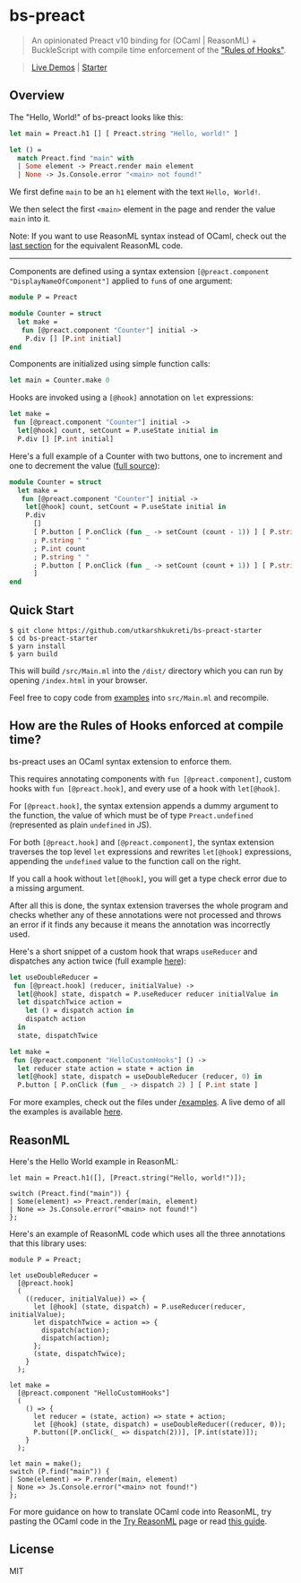# bs-preact

> An opinionated Preact v10 binding for (OCaml | ReasonML) + BuckleScript with
> compile time enforcement of the ["Rules of Hooks"](https://reactjs.org/docs/hooks-rules.html).

> [Live Demos](https://bs-preact.netlify.com) | [Starter](https://github.com/utkarshkukreti/bs-preact-starter)

## Overview

The "Hello, World!" of bs-preact looks like this:

```ocaml
let main = Preact.h1 [] [ Preact.string "Hello, world!" ]

let () =
  match Preact.find "main" with
  | Some element -> Preact.render main element
  | None -> Js.Console.error "<main> not found!"
```

We first define `main` to be an `h1` element with the text `Hello, World!`.

We then select the first `<main>` element in the page and render the value
`main` into it.

Note: If you want to use ReasonML syntax instead of OCaml, check out the
[last section](#reasonml) for the equivalent ReasonML code.

---

Components are defined using a syntax extension `[@preact.component
"DisplayNameOfComponent"]` applied to `fun`s of one argument:

```ocaml
module P = Preact

module Counter = struct
  let make =
   fun [@preact.component "Counter"] initial ->
    P.div [] [P.int initial]
end
```

Components are initialized using simple function calls:

```ocaml
let main = Counter.make 0
```

Hooks are invoked using a `[@hook]` annotation on `let` expressions:

```ocaml
let make =
 fun [@preact.component "Counter"] initial ->
  let[@hook] count, setCount = P.useState initial in
  P.div [] [P.int initial]
```

Here's a full example of a Counter with two buttons, one to increment and one to
decrement the value ([full source](examples/Counter.ml)):

```ocaml
module Counter = struct
  let make =
   fun [@preact.component "Counter"] initial ->
    let[@hook] count, setCount = P.useState initial in
    P.div
      []
      [ P.button [ P.onClick (fun _ -> setCount (count - 1)) ] [ P.string "-" ]
      ; P.string " "
      ; P.int count
      ; P.string " "
      ; P.button [ P.onClick (fun _ -> setCount (count + 1)) ] [ P.string "+" ]
      ]
end
```

## Quick Start

    $ git clone https://github.com/utkarshkukreti/bs-preact-starter
    $ cd bs-preact-starter
    $ yarn install
    $ yarn build

This will build `/src/Main.ml` into the `/dist/` directory which you can run by
opening `/index.html` in your browser.

Feel free to copy code from [examples](/examples) into `src/Main.ml` and
recompile.

## How are the Rules of Hooks enforced at compile time?

bs-preact uses an OCaml syntax extension to enforce them.

This requires annotating components with `fun [@preact.component]`,
custom hooks with `fun [@preact.hook]`, and every use of a hook with
`let[@hook]`.

For `[@preact.hook]`, the syntax extension appends a dummy argument to the
function, the value of which must be of type `Preact.undefined` (represented as
plain `undefined` in JS).

For both `[@preact.hook]` and `[@preact.component]`, the syntax extension
traverses the top level `let` expressions and rewrites `let[@hook]`
expressions, appending the `undefined` value to the function call on the right.

If you call a hook without `let[@hook]`, you will get a type check error due to
a missing argument.

After all this is done, the syntax extension traverses the whole program and
checks whether any of these annotations were not processed and throws an error
if it finds any because it means the annotation was incorrectly used.

Here's a short snippet of a custom hook that wraps `useReducer` and dispatches
any action twice (full example [here](examples/HelloCustomHooks.ml)):

```ocaml
let useDoubleReducer =
 fun [@preact.hook] (reducer, initialValue) ->
  let[@hook] state, dispatch = P.useReducer reducer initialValue in
  let dispatchTwice action =
    let () = dispatch action in
    dispatch action
  in
  state, dispatchTwice

let make =
 fun [@preact.component "HelloCustomHooks"] () ->
  let reducer state action = state + action in
  let[@hook] state, dispatch = useDoubleReducer (reducer, 0) in
  P.button [ P.onClick (fun _ -> dispatch 2) ] [ P.int state ]
```

For more examples, check out the files under [/examples](examples).
A live demo of all the examples is available
[here](https://bs-preact.netlify.com).

## ReasonML

Here's the Hello World example in ReasonML:

```reason
let main = Preact.h1([], [Preact.string("Hello, world!")]);

switch (Preact.find("main")) {
| Some(element) => Preact.render(main, element)
| None => Js.Console.error("<main> not found!")
};
```

Here's an example of ReasonML code which uses all the three annotations that
this library uses:

```reason
module P = Preact;

let useDoubleReducer =
  [@preact.hook]
  (
    ((reducer, initialValue)) => {
      let [@hook] (state, dispatch) = P.useReducer(reducer, initialValue);
      let dispatchTwice = action => {
        dispatch(action);
        dispatch(action);
      };
      (state, dispatchTwice);
    }
  );

let make =
  [@preact.component "HelloCustomHooks"]
  (
    () => {
      let reducer = (state, action) => state + action;
      let [@hook] (state, dispatch) = useDoubleReducer((reducer, 0));
      P.button([P.onClick(_ => dispatch(2))], [P.int(state)]);
    }
  );

let main = make();
switch (P.find("main")) {
| Some(element) => P.render(main, element)
| None => Js.Console.error("<main> not found!")
};
```

For more guidance on how to translate OCaml code into ReasonML, try pasting the
OCaml code in the [Try ReasonML](https://reasonml.github.io/en/try) page or read
[this guide](https://reasonml.github.io/docs/en/comparison-to-ocaml).

## License

MIT
